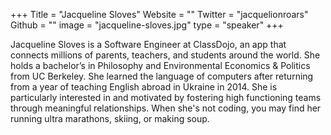 +++
Title = "Jacqueline Sloves"
Website = ""
Twitter = "jacquelionroars"
Github = ""
image = "jacqueline-sloves.jpg"
type = "speaker"
+++

Jacqueline Sloves is a Software Engineer at ClassDojo, an app that connects millions of
parents, teachers, and students around the world. She holds a bachelor’s in Philosophy and
Environmental Economics &amp; Politics from UC Berkeley. She learned the language of
computers after returning from a year of teaching English abroad in Ukraine in 2014. She is
particularly interested in and motivated by fostering high functioning teams through
meaningful relationships. When she&#39;s not coding, you may find her running ultra marathons,
skiing, or making soup.
